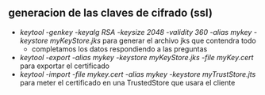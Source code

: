 ## generacion de las claves de cifrado (ssl)
* _keytool -genkey -keyalg RSA -keysize 2048 -validity 360 -alias mykey -keystore myKeyStore.jks_ para generar el archivo jks que contendra todo
  * completamos los datos respondiendo a las preguntas
* _keytool -export -alias mykey -keystore myKeyStore.jks -file myKey.cert_ para exportar el certificado
* _keytool -import -file mykey.cert -alias mykey -keystore myTrustStore.jts_ para meter el certificado en una TrustedStore que usara el cliente
